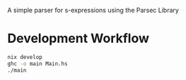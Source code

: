 A simple parser for s-expressions using the Parsec Library

# Development Workflow
```sh 
nix develop
ghc -o main Main.hs
./main
```
